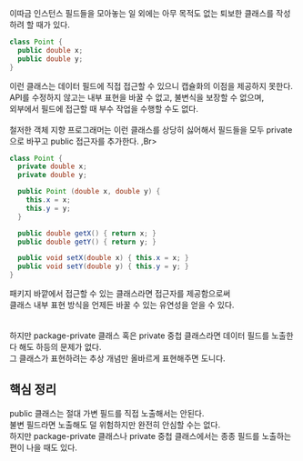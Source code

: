 이따금 인스턴스 필드들을 모아놓는 일 외에는 아무 목적도 없는 퇴보한 클래스를 작성하려 할 때가 있다. <br> 

```java
class Point {
  public double x;
  public double y;
}

```

이런 클래스는 데이터 필드에 직접 접근할 수 있으니 캡슐화의 이점을 제공하지 못한다. <br> 
API를 수정하지 않고는 내부 표현을 바꿀 수 없고, 불변식을 보장할 수 없으며, <br> 
외부에서 필드에 접근할 때 부수 작업을 수행할 수도 없다. <br>  
철저한 객체 지향 프로그래머는 이런 클래스를 상당히 싫어해서 필드들을 모두 private으로 바꾸고 public 접근자를 추가한다. ,Br> 

```java
class Point {
  private double x;
  private double y;

  public Point (double x, double y) {
    this.x = x;
    this.y = y;
  }

  public double getX() { return x; }
  public double getY() { return y; }

  public void setX(double x) { this.x = x; }
  public void setY(double y) { this.y = y; }
}
```

패키지 바깥에서 접근할 수 있는 클래스라면 접근자를 제공함으로써 <br> 
클래스 내부 표현 방식을 언제든 바꿀 수 있는 유연성을 얻을 수 있다. <br>  
<br> 
하지만 package-private 클래스 혹은 private 중첩 클래스라면 데이터 필드를 노출한다 해도 하등의 문제가 없다. <br> 
그 클래스가 표현하려는 추상 개념만 올바르게 표현해주면 도니다. <br> 

<h2> 핵심 정리 </h2>
public 클래스는 절대 가변 필드를 직접 노출해서는 안된다. <br> 
불변 필드라면 노출해도 덜 위험하지만 완전히 안심할 수는 없다. <br> 
하지만 package-private 클래스나 private 중첩 클래스에서는 종종 필드를 노출하는 편이 나을 때도 있다. <br> 
<br> 
